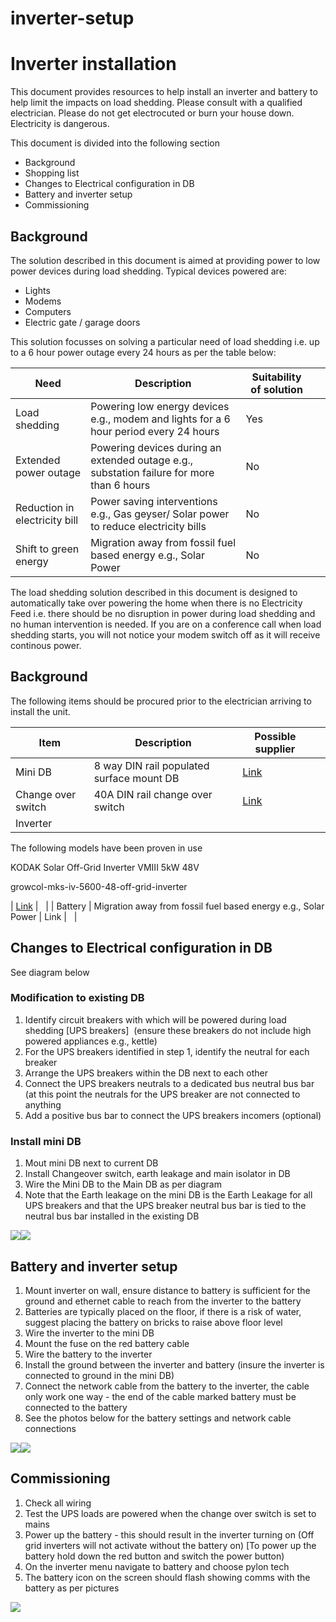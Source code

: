 # inverter-setup

# Inverter installation

This document provides resources to help install an inverter and battery to help limit the impacts on load shedding. Please consult with a qualified electrician. Please do not get electrocuted or burn your house down. Electricity is dangerous.

This document is divided into the following section

*   Background 
*   Shopping list
*   Changes to Electrical configuration in DB
*   Battery and inverter setup
*   Commissioning 

## Background

The solution described in this document is aimed at providing power to low power devices during load shedding. Typical devices powered are:

*   Lights
*   Modems
*   Computers
*   Electric gate / garage doors

This solution focusses on solving a particular need of load shedding i.e. up to a 6 hour power outage every 24 hours as per the table below:

| Need | Description | Suitability of solution |   |
| --- | --- | --- | --- |
| Load shedding | Powering low energy devices e.g., modem and lights for a 6 hour period every 24 hours | Yes |   |
| Extended power outage | Powering devices during an extended outage e.g., substation failure for more than 6 hours | No |   |
| Reduction in electricity bill | Power saving interventions e.g., Gas geyser/ Solar power to reduce electricity bills | No |   |
| Shift to green energy | Migration away from fossil fuel based energy e.g., Solar Power | No |   |

The load shedding solution described in this document is designed to automatically take over powering the home when there is no Electricity Feed i.e. there should be no disruption in power during load shedding and no human intervention is needed. If you are on a conference call when load shedding starts, you will not notice your modem switch off as it will receive continous power. 

## Background

The following items should be procured prior to the electrician arriving to install the unit.

| Item | Description | Possible supplier |   |
| --- | --- | --- | --- |
| Mini DB | 8 way DIN rail populated surface mount DB | [Link](https://leroymerlin.co.za/distribution-board-surface-mount-populated-lesco-8-way-81422450?sfdr_ptcid=32806_617_517046702&sfdr_hash=855018d6eea6904a36b64c5c66958bbd&gclid=CjwKCAjw_b6WBhAQEiwAp4HyIJc6mzvLf3KyIEBcIO_TtSQSMvb_vR1u1tm5JyUo9TaWQE4RiML-NBoChAYQAvD_BwE) |   |
| Change over switch | 40A DIN rail change over switch  | [Link](https://www.stepbuildingsupplies.co.za/products/2p-40a-din-changeover-switch?currency=ZAR&variant=34220340445315&utm_medium=cpc&utm_source=google&utm_campaign=Google%20Shopping&gclid=CjwKCAjw_b6WBhAQEiwAp4HyILsP-XIf3-iUtZr6BSTUZnPTdTr1lJy2jkh_DyfuqWM5HbzehSEXxxoCHZcQAvD_BwE) |   |
| Inverter | 
The following models have been proven in use

KODAK Solar Off-Grid Inverter VMIII 5kW 48V

growcol-mks-iv-5600-48-off-grid-inverter

 | [Link](https://onlineshop.gcsolar.co.za/product/growcol-mks-iv-5600-48-off-grid-inverter/) |   |
| Battery | Migration away from fossil fuel based energy e.g., Solar Power | Link |   |

## Changes to Electrical configuration in DB

See diagram below

### Modification to existing DB

1.  Identify circuit breakers with which will be powered during load shedding \[UPS breakers\]  (ensure these breakers do not include high powered appliances e.g., kettle)
2.  For the UPS breakers identified in step 1, identify the neutral for each breaker
3.  Arrange the UPS breakers within the DB next to each other
4.  Connect the UPS breakers neutrals to a dedicated bus neutral bus bar (at this point the neutrals for the UPS breaker are not connected to anything
5.  Add a positive bus bar to connect the UPS breakers incomers (optional)

### Install mini DB

1.  Mout mini DB next to current DB
2.  Install Changeover switch, earth leakage and main isolator in DB
3.  Wire the Mini DB to the Main DB as per diagram
4.  Note that the Earth leakage on the mini DB is the Earth Leakage for all UPS breakers and that the UPS breaker neutral bus bar is tied to the neutral bus bar installed in the existing DB

![](https://lh4.googleusercontent.com/FQiI4cPj6Ddklp5J6_zF6xVipiZQtN7Uy135dqXwYBNBL5CXJARfuNR0EJxyz8AU_s8fQv9WQDhqUIA43FmUaQ1DkqAAMp0OyzChc4CFeZWeiyzZ7mtnnDqMIwDMKp3QWloiWQsf9YZvuk3mJi0)![](https://lh3.googleusercontent.com/uHqtJxdOjiVuA6jiuF_DoGsX78iT2JzcrXWCV7BYN6F58LrgOSc9pZBAVDzC8ceyT3fV3_91ExVGuhmUAkcTFAGZ4Qdq4ryD9sk8E5IwiJjEzY8nwxFKA5EqeyCjwP7FRViNvmWg0p9JxcrWH2k)

## Battery and inverter setup

1.  Mount inverter on wall, ensure distance to battery is sufficient for the ground and ethernet cable to reach from the inverter to the battery
2.  Batteries are typically placed on the floor, if there is a risk of water, suggest placing the battery on bricks to raise above floor level
3.  Wire the inverter to the mini DB
4.  Mount the fuse on the red battery cable
5.  Wire the battery to the inverter
6.  Install the ground between the inverter and battery (insure the inverter is connected to ground in the mini DB)
7.  Connect the network cable from the battery to the inverter, the cable only work one way - the end of the cable marked battery must be connected to the battery
8.  See the photos below for the battery settings and network cable connections

![](https://lh4.googleusercontent.com/cnfTBGkI73ZxgQrvb78ls7ulTP6HsQHgolku6zhOqtlZ-IOdeUXIx1-wcccBjd8TBkjZVBvBmSjZpc5DqvGzYS_Md-kcru0xde0E6r_qxE0qAfDwBUuAEV2PIocxLQuc1IBAA21IrXP1oXjP32s)![](https://lh3.googleusercontent.com/-CZUHnCdgMN96hot5WrJiugL1i0xm-vhnLno6yN2whox2GMCnfqX8FuMqGbiPKhLFT98M3X9iaPukyzilVLsHpG7bnHo1jQ7ip361Dm3e6nfwHTUV_oCdPlUb71apfSxco9XG56MarTzgA78SvU)

## Commissioning 

1.  Check all wiring 
2.  Test the UPS loads are powered when the change over switch is set to mains
3.  Power up the battery - this should result in the inverter turning on (Off grid inverters will not activate without the battery on) \[To power up the battery hold down the red button and switch the power button)
4.  On the inverter menu navigate to battery and choose pylon tech
5.  The battery icon on the screen should flash showing comms with the battery as per pictures

![](https://lh6.googleusercontent.com/5K5ZiXCsRB7bdVGJtOPAMLkUsw4_qj2twZSjxcflKXUFLCdADHYfdqv8YmRTBxIYSjDxcM192ToFfJZq0r3pulrJyjdb60kO2_sEB67HsiN-WODNdSN5YnVSFUFFJh2hMQLoBEXRBxNOdGjgKLs)

